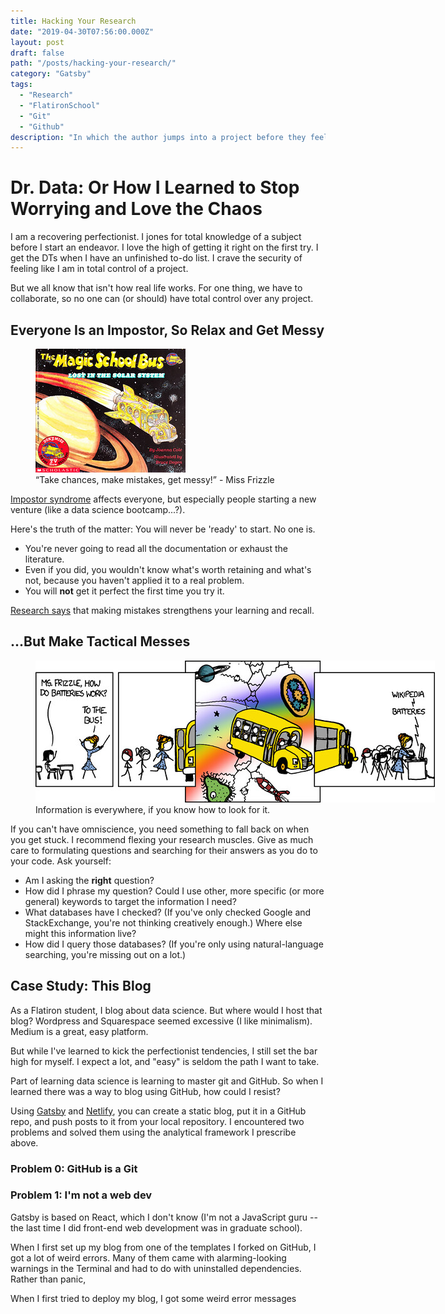 ```yaml
---
title: Hacking Your Research
date: "2019-04-30T07:56:00.000Z"
layout: post
draft: false
path: "/posts/hacking-your-research/"
category: "Gatsby"
tags:
  - "Research"
  - "FlatironSchool"
  - "Git"
  - "Github"	
description: "In which the author jumps into a project before they feel qualified, with solid research skills as a safety net"
---
```

# Dr. Data: Or How I Learned to Stop Worrying and Love the Chaos

I am a recovering perfectionist. I jones for total knowledge of a subject before I start an endeavor. I love the high of getting it right on the first try. I get the DTs when I have an unfinished to-do list. I crave the security of feeling like I am in total control of a project.

But we all know that isn't how real life works. For one thing, we have to collaborate, so no one can (or should) have total control over any project. 

## Everyone Is an Impostor, So Relax and Get Messy

<figure style="width: 700px">
	<img src="./bus.jpg" alt="The Magic School Bus, Lost in the solar system, https://www.flickr.com/photos/xmoltarx/7763397212">
	<figcaption>“Take chances, make mistakes, get messy!” - Miss Frizzle</figcaption>
</figure>


[Impostor syndrome](https://www.apa.org/gradpsych/2013/11/fraud) affects everyone, but especially people starting a new venture (like a data science bootcamp...?).

Here's the truth of the matter: You will never be 'ready' to start. No one is.

* You're never going to read all the documentation or exhaust the literature.
* Even if you did, you wouldn't know what's worth retaining and what's not, because you haven't applied it to a real problem.
* You will **not** get it perfect the first time you try it.

[Research says](https://psycnet.apa.org/doiLanding?doi=10.1037%2Fxlm0000073) that making mistakes strengthens your learning and recall.

## ...But Make Tactical Messes

<figure style="width: 700px">
	<img src="./magic.jpg" alt="911 - Magic School Bus, https://www.flickr.com/photos/philwolff/10606951823">
	<figcaption>Information is everywhere, if you know how to look for it.</figcaption>
</figure>


If you can't have omniscience, you need something to fall back on when you get stuck. I recommend flexing your research muscles. Give as much care to formulating questions and searching for their answers as you do to your code. Ask yourself:

* Am I asking the **right** question? 
* How did I phrase my question? Could I use other, more specific (or more general) keywords to target the information I need?
* What databases have I checked? (If you've only checked Google and StackExchange, you're not thinking creatively enough.) Where else might this information live?
* How did I query those databases? (If you're only using natural-language searching, you're missing out on a lot.)

## Case Study: This Blog

As a Flatiron student, I blog about data science. But where would I host that blog? Wordpress and Squarespace seemed excessive (I like minimalism). Medium is a great, easy platform.

But while I've learned to kick the perfectionist tendencies, I still set the bar high for myself. I expect a lot, and "easy" is seldom the path I want to take.

Part of learning data science is learning to master git and GitHub. So when I learned there was a way to blog using GitHub, how could I resist? 

Using [Gatsby](https://www.gatsbyjs.org/) and [Netlify](), you can create a static blog, put it in a GitHub repo, and push posts to it from your local repository. I encountered two problems and solved them using the analytical framework I prescribe above.

### Problem 0: GitHub is a Git

### Problem 1: I'm not a web dev

Gatsby is based on React, which I don't know (I'm not a JavaScript guru -- the last time I did front-end web development was in graduate school).

When I first set up my blog from one of the templates I forked on GitHub, I got a lot of weird errors. Many of them came with alarming-looking warnings in the Terminal and had to do with uninstalled dependencies. Rather than panic, 

When I first tried to deploy my blog, I got some weird error messages
